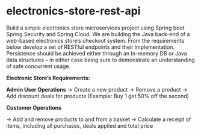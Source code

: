 # electronics-store-rest-api
Build a simple electronics store microservices project using Spring boot Spring Security and Spring Cloud.
We are building the Java back-end of a web-based electronics store’s checkout system. From the requirements below develop a set of RESTful endpoints and their implementation.
Persistence should be achieved either through an In-memory DB or Java data structures – in either case being sure to demonstrate an understanding of safe concurrent usage.

**Electronic Store’s Requirements:**

**Admin User Operations**
  -> Create a new product
  -> Remove a product
  -> Add discount deals for products (Example: Buy 1 get 50% off the second)
 
 
    
**Customer Operations**

  -> Add and remove products to and from a basket
  -> Calculate a receipt of items, including all purchases, deals applied and total price

